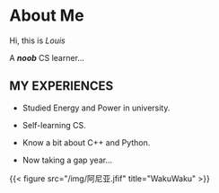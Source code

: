 # 

# About Me

Hi, this is *Louis*

A ***noob*** CS learner...

## MY EXPERIENCES

- Studied Energy and Power in university.

- Self-learning CS.

- Know a bit about C++ and Python.

- Now taking a gap year...

{{< figure src="/img/阿尼亚.jfif" title="WakuWaku" >}}

